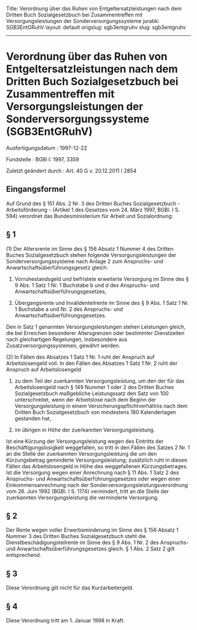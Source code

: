 Title: Verordnung über das Ruhen von Entgeltersatzleistungen nach dem Dritten Buch
  Sozialgesetzbuch bei Zusammentreffen mit Versorgungsleistungen der Sonderversorgungssysteme
jurabk: SGB3EntGRuhV
layout: default
origslug: sgb3entgruhv
slug: sgb3entgruhv

---

# Verordnung über das Ruhen von Entgeltersatzleistungen nach dem Dritten Buch Sozialgesetzbuch bei Zusammentreffen mit Versorgungsleistungen der Sonderversorgungssysteme (SGB3EntGRuhV)

Ausfertigungsdatum
:   1997-12-22

Fundstelle
:   BGBl I: 1997, 3359

Zuletzt geändert durch
:   Art. 40 G v. 20.12.2011 I 2854


## Eingangsformel

Auf Grund des § 151 Abs. 2 Nr. 3 des Dritten Buches Sozialgesetzbuch -
Arbeitsförderung - (Artikel 1 des Gesetzes vom 24. März 1997, BGBl. I
S. 594) verordnet das Bundesministerium für Arbeit und Sozialordnung:


## § 1

(1) Der Altersrente im Sinne des § 156 Absatz 1 Nummer 4 des Dritten
Buches Sozialgesetzbuch stehen folgende Versorgungsleistungen der
Sonderversorgungssysteme nach Anlage 2 zum Anspruchs- und
Anwartschaftsüberführungsgesetz gleich:

1.  Vorruhestandsgeld und befristete erweiterte Versorgung im Sinne des §
    9 Abs. 1 Satz 1 Nr. 1 Buchstabe b und d des Anspruchs- und
    Anwartschaftsüberführungsgesetzes,


2.  Übergangsrente und Invalidenteilrente im Sinne des § 9 Abs. 1 Satz 1
    Nr. 1 Buchstabe a und Nr. 2 des Anspruchs- und
    Anwartschaftsüberführungsgesetzes.



Den in Satz 1 genannten Versorgungsleistungen stehen Leistungen
gleich, die bei Erreichen besonderer Altersgrenzen oder bestimmter
Dienstzeiten nach gleichartigen Regelungen, insbesondere aus
Zusatzversorgungssystemen, gewährt werden.

(2) In Fällen des Absatzes 1 Satz 1 Nr. 1 ruht der Anspruch auf
Arbeitslosengeld voll. In den Fällen des Absatzes 1 Satz 1 Nr. 2 ruht
der Anspruch auf Arbeitslosengeld

1.  zu dem Teil der zuerkannten Versorgungsleistung, um den der für das
    Arbeitslosengeld nach § 149 Nummer 1 oder 2 des Dritten Buches
    Sozialgesetzbuch maßgebliche Leistungssatz den Satz von 100
    unterschreitet, wenn der Arbeitslose nach dem Beginn der
    Versorgungsleistung in einem Versicherungspflichtverhältnis nach dem
    Dritten Buch Sozialgesetzbuch von mindestens 180 Kalendertagen
    gestanden hat,


2.  im übrigen in Höhe der zuerkannten Versorgungsleistung.



Ist eine Kürzung der Versorgungsleistung wegen des Eintritts der
Beschäftigungslosigkeit weggefallen, so tritt in den Fällen des Satzes
2 Nr. 1 an die Stelle der zuerkannten Versorgungsleistung die um den
Kürzungsbetrag geminderte Versorgungsleistung; zusätzlich ruht in
diesen Fällen das Arbeitslosengeld in Höhe des weggefallenen
Kürzungsbetrages. Ist die Versorgung wegen einer Anrechnung nach § 11
Abs. 1 Satz 2 des Anspruchs- und Anwartschaftsüberführungsgesetzes
oder wegen einer Einkommensanrechnung nach der
Sonderversorgungsleistungsverordnung vom 26. Juni 1992 (BGBl. I S.
1174) vermindert, tritt an die Stelle der zuerkannten
Versorgungsleistung die verminderte Versorgung.


## § 2

Der Rente wegen voller Erwerbsminderung im Sinne des § 156 Absatz 1
Nummer 3 des Dritten Buches Sozialgesetzbuch steht die
Dienstbeschädigungsteilrente im Sinne des § 9 Abs. 1 Nr. 2 des
Anspruchs- und Anwartschaftsüberführungsgesetzes gleich. § 1 Abs. 2
Satz 2 gilt entsprechend.


## § 3

Diese Verordnung gilt nicht für das Kurzarbeitergeld.


## § 4

Diese Verordnung tritt am 1. Januar 1998 in Kraft.

